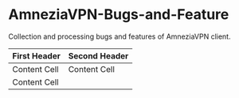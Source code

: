 # AmneziaVPN-Bugs-and-Feature
Collection and processing bugs and features of AmneziaVPN client.

| First Header  | Second Header |
| ------------- | ------------- |
| Content Cell  | Content Cell  |
| Content Cell  |  |
